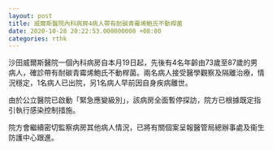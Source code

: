 ```yaml
---
layout: post
title: 威爾斯醫院內科病房4病人帶有耐碳青霉烯鮑氏不動桿菌
date: 2020-10-28 20:22:53.000000000 +08:00
categories: rthk
---
```


沙田威爾斯醫院一個內科病房自本月19日起，先後有4名年齡由73歲至87歲的男病人，確診帶有耐碳青霉烯鮑氏不動桿菌。兩名病人接受醫學觀察及隔離治療，情況穩定，1名病人已出院，另1名病人早前因自身疾病離世。

由於公立醫院已啟動「緊急應變級別」，該病房全面暫停探訪，院方已根據既定指引執行感染控制措施。
 
院方會繼續密切監察病房其他病人情況，已將有關個案呈報醫管局總辦事處及衞生防護中心跟進。
